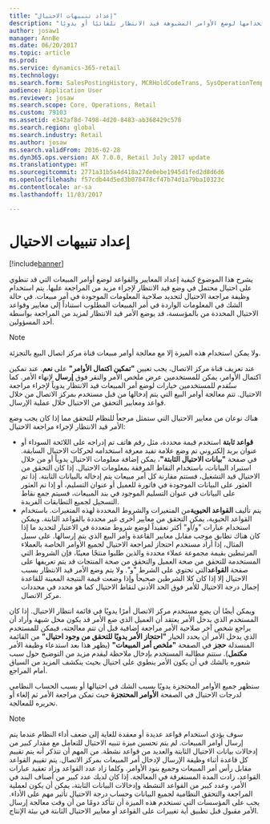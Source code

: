 ```yaml
---
title: "إعداد تنبيهات الاحتيال"
description: "يشرح هذا الموضوع كيفية إعداد قواعد لتنبيه ممثلي خدمة العملاء بمعلومات الاحتيال المحتمل عند معالجة الأوامر. يمكنك تعريف رموز محددة لاستخدامها لوضع الأوامر المشبوهة قيد الانتظار تلقائيًا أو يدويًا."
author: josaw1
manager: AnnBe
ms.date: 06/20/2017
ms.topic: article
ms.prod: 
ms.service: dynamics-365-retail
ms.technology: 
ms.search.form: SalesPostingHistory, MCRHoldCodeTrans, SysOperationTemplateForm
audience: Application User
ms.reviewer: josaw
ms.search.scope: Core, Operations, Retail
ms.custom: 79103
ms.assetid: e342af8d-7498-4d20-8483-ab368429c578
ms.search.region: global
ms.search.industry: Retail
ms.author: josaw
ms.search.validFrom: 2016-02-28
ms.dyn365.ops.version: AX 7.0.0, Retail July 2017 update
ms.translationtype: HT
ms.sourcegitcommit: 2771a31b5a4d418a27de0ebe1945d1fed2d8d6d6
ms.openlocfilehash: f57cdb44d5ed3b078478cf47b74d1a79ba10323c
ms.contentlocale: ar-sa
ms.lasthandoff: 11/03/2017

---
```


# <a name="set-up-fraud-alerts"></a>إعداد تنبيهات الاحتيال

[!include[banner](includes/banner.md)]

يشرح هذا الموضوع كيفية إعداد المعايير والقواعد لوضع أوامر المبيعات التي قد تنطوي على احتيال محتمل في وضع قيد الانتظار لإجراء مزيد من المراجعة عليها. يتم استخدام وظيفة مراجعة الاحتيال لتحديد صلاحية المعلومات الموجودة في أمر مبيعات. في حالة الشك في المعلومات الواردة في أمر المبيعات المطلوب استناداً إلى معايير وقواعد الاحتيال المحددة من بالمؤسسة، قد يوضع الأمر قيد الانتظار لمزيد من المراجعة بواسطة أحد المسؤولين.

> [!NOTE]
> ولا يمكن استخدام هذه الميزة إلا مع معالجة أوامر مبيعات قناة مركز اتصال البيع بالتجزئة. 

عند تعريف قناة مركز الاتصال، يجب تعيين **"تمكين اكتمال الأوامر"** على **نعم**. عند تمكين اكتمال الأوامر، يمكن للمستخدمين عرض ملخص الأمر والنقر فوق **إرسال** لإنهاء الأمر. كما ستُقدم للمستخدمين خيارات لوضع أمر المبيعات قيد الانتظار يدوياً لإجراء مراجعة الاحتيال. تتم معالجة أوامر البيع التي يتم إدخالها من قبل مستخدم بمركز الاتصال من خلال قواعد ومعايير التحقق من الاحتيال خلال عملية الإرسال.

هناك نوعان من معايير الاحتيال التي ستمثل مرجعاً للنظام للتحقق مما إذا كان يجب وضع الأمر قيد الانتظار لإجراء مراجعة الاحتيال:

-   **قواعد ثابتة** استخدم قيمة محددة، مثل رقم هاتف تم إدراجه على اللائحة السوداء أو عنوان بريد إلكتروني تم وضع علامة تفيد معرفة استخدامه لحركات الاحتيال السابقة. في صفحة **"بيانات الاحتيال الثابتة"**، يمكن إضافة معلومات الاحتيال يدوياً أو من خلال استيراد البيانات، باستخدام النقاط المرفقة بمعلومات الاحتيال. إذا كان التحقق من الاحتيال قيد التشغيل، فستتم مقارنة كل أمر مبيعات يتم إدخاله بالبيانات الثابتة. إذا تم العثور على البيانات الموجودة في فاتورة للعميل أو عنوان التسليم، أو إذا تم العثور على البيانات في عنوان التسليم الموجود في بند المبيعات، فسيتم جمع نقاط التسجيل لجميع التطابقات الفريدة.  
-   يتم تأليف **القواعد الحيوية**من المتغيرات والشروط المحددة لهذه المتغيرات. باستخدام القواعد الحيوية، يمكن التحقق من معايير أخرى غير محددة بالقواعد الثابتة. ويمكن استخدام عبارات "و/أو" أكثر تعقيداً لوضع شروط متعددة في الاعتبار لتحديد ما إذا كان هناك تطابق موجب مقابل معايير القاعدة وأمر البيع الذي يتم إرسالها. على سبيل المثال، إذا أراد مستخدم احتجاز لمراجعة الاحتيال لجميع الأوامر الخاصة بالعملاء المرتبطين بقيمة مجموعة عملاء محددة والذين طلبوا منتجًا معينًا، فإن الشروط التي المستخدمة للتحقق من صحة العميل والتحقق من صحة المنتجات قد يتم تعريفها على صفحة **القواعد**التي تحتوي على الشرط "و". ولا يتم وضع الأمر قيد الانتظار بسبب الاحتيال إلا إذا كان كلا الشرطين صحيحاً وإذا وضعت قيمة النتيجة المعينة للقاعدة إجمال درجة الاحتيال للأمر فوق الحد الأدنى لنقاط الاحتيال كما هو محدد في محددات مركز الاتصال.

ويمكن أيضًا أن يضع مستخدم مركز الاتصال أمرًا يدويًا في قائمة انتظار الاحتيال. إذا كان المستخدم الذي يدخل الأمر يعتقد أن العميل الذي ضع الأمر قد يكون محل شبهة وأراد أن يراجع شخص آخر صلاحية الأمر مراجعة إضافية قبل أن تتم معالجته، فيمكن للمستخدم الذي يدخل الأمر أن يحدد الخيار **"احتجاز الأمر يدويًا للتحقق من وجود احتيال"** من القائمة المنسدلة  **حجز** في الصفحة **"ملخص أمر المبيعات"** (يظهر هذا بعد استدعاء وظيفة الأمر **مكتمل**). ستتم مطالبة المستخدم بإدخال ملاحظة ليقدم مزيد من التوضيح حول سبب شعوره بالشك في أن يكون الأمر ينطوي على احتيال بحيث ينكشف المزيد من السياق أمام المراجع.

ستظهر جميع الأوامر المحتجزة يدويًا بسبب الشك في احتيالها أو بسبب الحساب النظامي لدرجات الاحتيال في الصفحة **الأوامر المحتجزة** حيث تمكن مراجعة الأمر ثم إلغاء أو تحريره للمعالجة.

> [!NOTE]
> سوف يؤدي استخدام قواعد عديدة أو معقدة للغاية إلى ضعف أداء النظام عندما يتم إرسال أوامر المبيعات. لم يتم تحسين ميزة تنبيه الاحتيال للتعامل مع مقدار كبير من إدخالات بيانات الاحتيال الثابتة والعديد من قواعد نشطة. من المهم أن تتذكر أنه يتم تقييم كل قاعدة أثناء وظيفة الإرسال لإدخال أمر المبيعات بمركز الاتصال. يتم تقييم القواعد مقابل رأس أمر المبيعات وجميع بنود الأوامر. وكلما زاد عدد القواعد وزاد تعقيد عبارات القواعد، زادت المدة المستغرقة في المعالجة. إذا كان لديك عدد كبير من أصناف البند في الأمر، وعدد كبير من القواعد النشطة وإدخالات البيانات الثابتة، يمكن أن يكون لعملية المراجعة والتحقق النظامية لجميع البيانات وحساب درجة الاحتيال تأثير مهم على الأداء.  يجب على المؤسسات التي تستخدم هذه الميزة أن تتأكد دومًا من أن وقت معالجة إرسال الأمر مقبول قبل تطبيق أية تغييرات على القواعد أو معايير الاحتيال الثابتة في بيئة الإنتاج.


